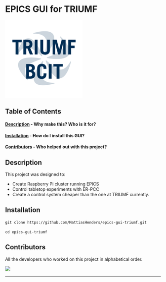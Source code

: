 # EPICS GUI for TRIUMF

<img src="/img/triumf_bcit.png" alt="TRIUMF and BCIT" width="250"/>

## Table of Contents

####  [Description](#description)  - Why make this? Who is it for?
####  [Installation](#installation) - How do I install this GUI?
####  [Contributors](#contributors) - Who helped out with this project?

## <a name="description"></a> Description

This project was designed to:
 - Create Raspberry Pi cluster running EPICS
 - Control tabletop experiments with ER-PCC
 - Create a control system cheaper than the one at TRIUMF currently.

## <a name="installation"></a> Installation

``
git clone https://github.com/MattiasHenders/epics-gui-triumf.git
``

``
cd epics-gui-triumf
``

## <a name="contributors"></a> Contributors

All the developers who worked on this project in alphabetical order.

<a href="https://github.com/MattiasHenders/epics-gui-triumf/graphs/contributors">
  <img src="https://contrib.rocks/image?repo=MattiasHenders/epics-gui-triumf" />
</a>

<!--Made with [contrib.rocks](https://contrib.rocks).-->
---


